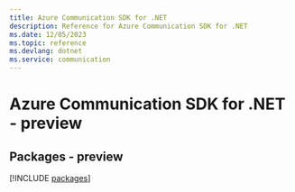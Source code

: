 ```yaml
---
title: Azure Communication SDK for .NET
description: Reference for Azure Communication SDK for .NET
ms.date: 12/05/2023
ms.topic: reference
ms.devlang: dotnet
ms.service: communication
---
```

# Azure Communication SDK for .NET - preview
## Packages - preview
[!INCLUDE [packages](communication-index.md)]